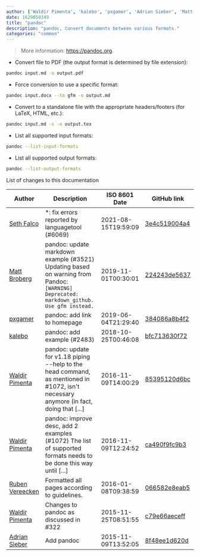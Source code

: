 ```yaml
---
author: ['Waldir Pimenta', 'kalebo', 'pxgamer', 'Adrian Sieber', 'Matt Broberg', 'Seth Falco', 'Ruben Vereecken']
date: 1629050349
title: "pandoc"
description: "pandoc, Convert documents between various formats."
categories: "common"
---
```

> More information: <https://pandoc.org>.

- Convert file to PDF (the output format is determined by file extension):

```bash
pandoc input.md -o output.pdf
```

- Force conversion to use a specific format:

```bash
pandoc input.docx --to gfm -o output.md
```

- Convert to a standalone file with the appropriate headers/footers (for LaTeX, HTML, etc.):

```bash
pandoc input.md -s -o output.tex
```

- List all supported input formats:

```bash
pandoc --list-input-formats
```

- List all supported output formats:

```bash
pandoc --list-output-formats
```
List of changes to this documentation


Author | Description | ISO 8601 Date | GitHub link
------|-----|-----|-----
[Seth Falco](mailto:seth@falco.fun) | *: fix errors reported by languagetool (#6069) | 2021-08-15T19:59:09 | [3e4c519004a4](https://github.com/tldr-pages/tldr/commit/3e4c519004a471c861cdc609fd7239ee3355671c)
[Matt Broberg](mailto:1744971+mbbroberg@users.noreply.github.com) | pandoc: update markdown example (#3521) Updating based on warning from Pandoc: `[WARNING] Deprecated: markdown_github. Use gfm instead.` | 2019-11-01T00:30:01 | [224243de5637](https://github.com/tldr-pages/tldr/commit/224243de5637417cff3829c513aee7c16bba2a8a)
[pxgamer](mailto:owzie123@gmail.com) | pandoc: add link to homepage | 2019-06-04T21:29:40 | [384086a8b4f2](https://github.com/tldr-pages/tldr/commit/384086a8b4f230649b5b4a735da7fbb5e8dcee18)
[kalebo](mailto:kaleb.olson@gmail.com) | pandoc: add example (#2483) | 2018-10-25T00:46:08 | [bfc713630f72](https://github.com/tldr-pages/tldr/commit/bfc713630f72897ebe43defbd6e9b6f58511da37)
[Waldir Pimenta](mailto:waldyrious@gmail.com) | pandoc: update for v1.18 piping --help to the head command, as mentioned in #1072, isn't necessary anymore (in fact, doing that [...] | 2016-11-09T14:00:29 | [85395120d6bc](https://github.com/tldr-pages/tldr/commit/85395120d6bcb525c66f7199899d05fe84a57bbc)
[Waldir Pimenta](mailto:waldyrious@gmail.com) | pandoc: improve desc, add 2 examples (#1072) The list of supported formats needs to be done this way until [...] | 2016-11-09T12:24:52 | [ca490f9fc9b3](https://github.com/tldr-pages/tldr/commit/ca490f9fc9b34d2b48b4f94e3997cb74eaf39f21)
[Ruben Vereecken](mailto:rubenvereecken@gmail.com) | Formatted all pages according to guidelines. | 2016-01-08T09:38:59 | [066582e8eab5](https://github.com/tldr-pages/tldr/commit/066582e8eab57bce9861cc8d379e158d61f1cc95)
[Waldir Pimenta](mailto:waldyrious@gmail.com) | Changes to pandoc as discussed in #322 | 2015-11-25T08:51:55 | [c79e66aeceff](https://github.com/tldr-pages/tldr/commit/c79e66aeceff74b62c740775cd7074b4e85ed74b)
[Adrian Sieber](mailto:mail@adriansieber.com) | Add pandoc | 2015-11-09T13:52:05 | [8f48ee1d620d](https://github.com/tldr-pages/tldr/commit/8f48ee1d620d5d66f91a853fdeba1281cc76edfc)

